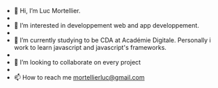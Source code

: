 - 👋 Hi, I’m Luc Mortellier.
- 
- 👀 I’m interested in developpement web and app developpement.
- 
- 🌱 I’m currently studying to be CDA at Académie Digitale. Personally i work to learn javascript and javascript's frameworks.
- 
- 💞️ I’m looking to collaborate on every project
- 
- 📫 How to reach me mortellierluc@gmail.com




<!---
Hey! I need to complete this xDD
--->
